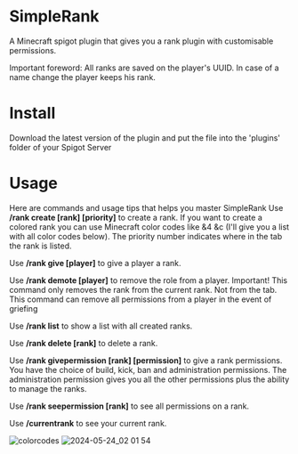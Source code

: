 # SimpleRank  
A Minecraft spigot plugin that gives you a rank plugin with customisable permissions.

Important foreword:
All ranks are saved on the player's UUID. In case of a name change the player keeps his rank.
# Install
Download the latest version of the plugin and put the file into the 'plugins' folder of your Spigot Server
​
# Usage
Here are commands and usage tips that helps you master SimpleRank
​
Use **/rank create [rank] [priority]** to create a rank. If you want to create a colored rank you can use Minecraft color codes like &4 &c (I'll give you a list with all color codes below). The priority number indicates where in the tab the rank is listed.

Use **/rank give [player]** to give a player a rank.

Use **/rank demote [player]** to remove the role from a player. Important! This command only removes the rank from the current rank. Not from the tab. This command can remove all permissions from a player in the event of griefing

Use **/rank list** to show a list with all created ranks.

Use **/rank delete [rank]** to delete a rank.

Use **/rank givepermission [rank] [permission]** to give a rank permissions. You have the choice of build, kick, ban and administration permissions. The administration permission gives you all the other permissions plus the ability to manage the ranks.

Use **/rank seepermission [rank]** to see all permissions on a rank.

Use **/currentrank** to see your current rank.

![colorcodes](https://github.com/DEGrubabuaDEV/SimpleRank/assets/167589691/7d1314eb-e0ac-4a82-97c3-96652b47f186)
![2024-05-24_02 01 54](https://github.com/DEGrubabuaDEV/SimpleRank/assets/167589691/5f81e57d-cf80-4fc5-bdf6-10db858ce917)
